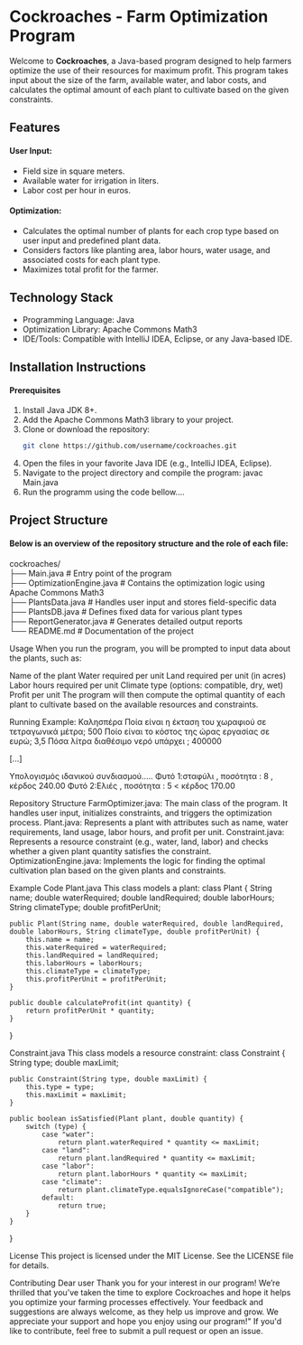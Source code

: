 # Cockroaches - Farm Optimization Program

Welcome to **Cockroaches**, a Java-based program designed to help farmers optimize the use of their resources for maximum profit. This program takes input about the size of the farm, available water, and labor costs, and calculates the optimal amount of each plant to cultivate based on the given constraints.

## Features
#### User Input:

- Field size in square meters.
- Available water for irrigation in liters.
- Labor cost per hour in euros.
#### Optimization:
- Calculates the optimal number of plants for each crop type based on user input and predefined plant data.
- Considers factors like planting area, labor hours, water usage, and associated costs for each plant type.
- Maximizes total profit for the farmer.

## Technology Stack
- Programming Language: Java
- Optimization Library: Apache Commons Math3
- IDE/Tools: Compatible with IntelliJ IDEA, Eclipse, or any Java-based IDE.
  

## Installation Instructions
#### Prerequisites
1. Install Java JDK 8+.
2. Add the Apache Commons Math3 library to your project.
3. Clone or download the repository:
   ```bash
   git clone https://github.com/username/cockroaches.git

4. Open the files in your favorite Java IDE (e.g., IntelliJ IDEA, Eclipse).
5. Navigate to the project directory and compile the program:
javac Main.java  
 6. Run the programm using the code bellow....

## Project Structure   
#### Below is an overview of the repository structure and the role of each file:
cockroaches/  
├── Main.java               # Entry point of the program  
├── OptimizationEngine.java # Contains the optimization logic using Apache Commons Math3  
├── PlantsData.java         # Handles user input and stores field-specific data  
├── PlantsDB.java           # Defines fixed data for various plant types  
├── ReportGenerator.java    # Generates detailed output reports  
└── README.md               # Documentation of the project  

Usage
When you run the program, you will be prompted to input data about the plants, such as:

Name of the plant
Water required per unit
Land required per unit (in acres)
Labor hours required per unit
Climate type (options: compatible, dry, wet)
Profit per unit
The program will then compute the optimal quantity of each plant to cultivate based on the available resources and constraints.



Running Example:
Καλησπέρα 
Ποία είναι η έκταση του χωραφιού σε τετραγωνικά μέτρα;
500
Ποίο είναι το κόστος της ώρας εργασίας σε ευρώ;
3,5
Πόσα λίτρα διαθέσιμο νερό υπάρχει ;
400000

[...]

Υπολογισμός ιδανικού συνδιασμού.....
Φυτό 1:σταφύλι , ποσότητα : 8 , κέρδος 240.00
Φυτό 2:Ελιές , ποσότητα : 5 < κέρδος 170.00

Repository Structure
FarmOptimizer.java: The main class of the program. It handles user input, initializes constraints, and triggers the optimization process.
Plant.java: Represents a plant with attributes such as name, water requirements, land usage, labor hours, and profit per unit.
Constraint.java: Represents a resource constraint (e.g., water, land, labor) and checks whether a given plant quantity satisfies the constraint.
OptimizationEngine.java: Implements the logic for finding the optimal cultivation plan based on the given plants and constraints.

Example Code
Plant.java
This class models a plant:
class Plant {
    String name;
    double waterRequired;
    double landRequired;
    double laborHours;
    String climateType;
    double profitPerUnit;

    public Plant(String name, double waterRequired, double landRequired, double laborHours, String climateType, double profitPerUnit) {
        this.name = name;
        this.waterRequired = waterRequired;
        this.landRequired = landRequired;
        this.laborHours = laborHours;
        this.climateType = climateType;
        this.profitPerUnit = profitPerUnit;
    }

    public double calculateProfit(int quantity) {
        return profitPerUnit * quantity;
    }
}

Constraint.java
This class models a resource constraint:
class Constraint {
    String type;
    double maxLimit;

    public Constraint(String type, double maxLimit) {
        this.type = type;
        this.maxLimit = maxLimit;
    }

    public boolean isSatisfied(Plant plant, double quantity) {
        switch (type) {
            case "water":
                return plant.waterRequired * quantity <= maxLimit;
            case "land":
                return plant.landRequired * quantity <= maxLimit;
            case "labor":
                return plant.laborHours * quantity <= maxLimit;
            case "climate":
                return plant.climateType.equalsIgnoreCase("compatible");
            default:
                return true;
        }
    }
}


License
This project is licensed under the MIT License. See the LICENSE file for details.

Contributing
Dear user Thank you for your interest in our program! We’re thrilled that you’ve taken the time to explore Cockroaches and hope it helps you optimize your farming processes effectively. Your feedback and suggestions are always welcome, as they help us improve and grow. We appreciate your support and hope you enjoy using our program!"
If you'd like to contribute, feel free to submit a pull request or open an issue.


